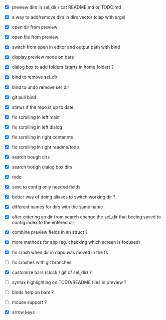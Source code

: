 - [x] preview dirs in sel_dir / cat README.md or TODO.md 
- [x] a way to add/remove dirs in dirs vector (clap with args)
- [x] open dir from preview
- [x] open file from preview
- [x] switch from open in editor and output path with bind 
- [x] display preview mode on bars

- [x] dialog box to add folders (starts in home folder) ?
- [x] bind to remove sel_dir
- [x] bind to undo remove sel_dir
- [x] git pull bind
- [x] status if the repo is up to date

- [x] fix scrolling in left main 
- [x] fix scrolling in left dialog 
- [x] fix scrolling in right contennts 
- [x] fix scrolling in right readme/todo 

- [x] search trough dirs
- [x] search trough dialog box dirs

- [x] redo

- [x] save to config only needed fields
- [x] better way of doing aliases to switch working dir ?
- [x] different names for dirs with the same name

- [x] after entering an dir from search change the sel_dir that beeing saved to config index to the entered dir
- [x] combine preview fields in an struct ?
- [x] more methods for app (eg. checking which screen is focused) 

- [x] fix crash when dir in dapu was moved in the fs
- [ ] fix crashes with git branches

- [x] customize bars  (clock / git of sel_dir) ?
- [ ] syntax highlighting on TODO/README files in preview ?
- [ ] binds help on bars ?
- [ ] mouse support ?
- [x] arrow keys
